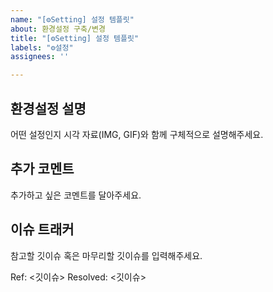 ```yaml
---
name: "[⚙Setting] 설정 템플릿"
about: 환경설정 구축/변경
title: "[⚙Setting] 설정 템플릿"
labels: "⚙설정"
assignees: ''

---
```


## 환경설정 설명
어떤 설정인지 시각 자료(IMG, GIF)와 함께 구체적으로 설명해주세요.

## 추가 코멘트
추가하고 싶은 코멘트를 달아주세요.

## 이슈 트래커
참고할 깃이슈 혹은 마무리할 깃이슈를 입력해주세요.

Ref: <깃이슈>
Resolved: <깃이슈>
